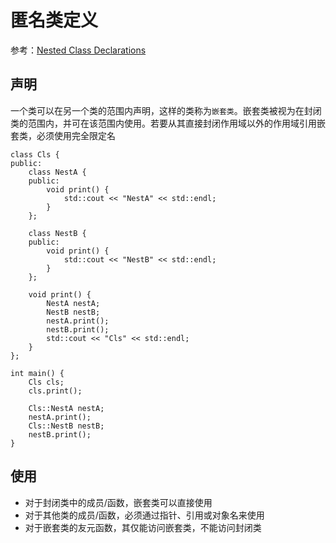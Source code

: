 
# 匿名类定义

参考：[Nested Class Declarations](https://docs.microsoft.com/en-us/cpp/cpp/nested-class-declarations?view=vs-2019)

## 声明

一个类可以在另一个类的范围内声明，这样的类称为`嵌套类`。嵌套类被视为在封闭类的范围内，并可在该范围内使用。若要从其直接封闭作用域以外的作用域引用嵌套类，必须使用完全限定名

```
class Cls {
public:
    class NestA {
    public:
        void print() {
            std::cout << "NestA" << std::endl;
        }
    };

    class NestB {
    public:
        void print() {
            std::cout << "NestB" << std::endl;
        }
    };

    void print() {
        NestA nestA;
        NestB nestB;
        nestA.print();
        nestB.print();
        std::cout << "Cls" << std::endl;
    }
};

int main() {
    Cls cls;
    cls.print();

    Cls::NestA nestA;
    nestA.print();
    Cls::NestB nestB;
    nestB.print();
}
```

## 使用

* 对于封闭类中的成员/函数，嵌套类可以直接使用
* 对于其他类的成员/函数，必须通过指针、引用或对象名来使用
* 对于嵌套类的友元函数，其仅能访问嵌套类，不能访问封闭类